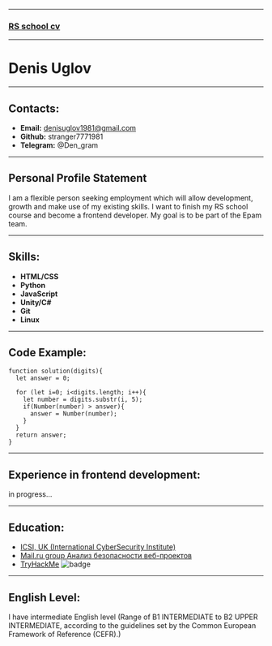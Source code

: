  ***
### [RS school cv](https://rs.school/)
***
# Denis Uglov
***
## Contacts:
* **Email:** denisuglov1981@gmail.com
* **Github:** stranger7771981
* **Telegram:** @Den_gram
***
## Personal Profile Statement
I am a flexible person seeking employment which will allow development, growth and make use of my existing skills. I want to finish my RS school course and become a frontend developer. My goal is to be part of the Epam team.
***
## Skills:
* **HTML/CSS**
* **Python**
* **JavaScript**
* **Unity/C#**
* **Git**
* **Linux**
***
## Code Example:
```
function solution(digits){
  let answer = 0;
  
  for (let i=0; i<digits.length; i++){
    let number = digits.substr(i, 5);
    if(Number(number) > answer){
      answer = Number(number);
    }
  }
  return answer;
}
```
***
## Experience in frontend development:
in progress...
***
## Education:
* [ICSI, UK (International CyberSecurity Institute)](https://www.credential.net/86db0786-2b57-4e76-ab8f-c72d649b2aa0)
* [Mail.ru group Анализ безопасности веб-проектов](https://stepik.org/cert/362069)
* [TryHackMe](https://tryhackme.com/p/hackaliens) ![badge](https://tryhackme-badges.s3.amazonaws.com/hackaliens.png)
***
## English Level:
I have intermediate English level (Range of B1 INTERMEDIATE to B2 UPPER INTERMEDIATE, according to the guidelines set by the Common European Framework of Reference (CEFR).)


